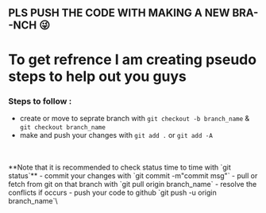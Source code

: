 ## PLS PUSH THE CODE WITH MAKING A NEW BRA--NCH 😜


# To get refrence I am creating pseudo steps to help out you guys 

### Steps to follow : 

- create or move to seprate branch with `git checkout -b branch_name` & `git checkout branch_name`
- make and push your changes with `git add .` or `git add -A`
<br>
<br>
**Note that it is recommended to check status time to time with `git status`**
- commit your changes with `git commit -m"commit msg"`
- pull or fetch from git on that branch with `git pull origin branch_name`
- resolve the conflicts if occurs
- push your code to github `git push -u origin branch_name`\

